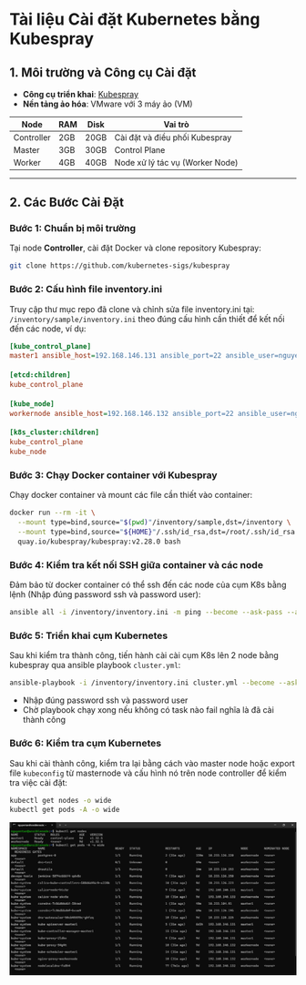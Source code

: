 # Tài liệu Cài đặt Kubernetes bằng Kubespray

## 1. Môi trường và Công cụ Cài đặt

- **Công cụ triển khai**: [Kubespray](https://github.com/kubernetes-sigs/kubespray)  
- **Nền tảng ảo hóa**: VMware với 3 máy ảo (VM)

| Node       | RAM  | Disk   | Vai trò                          |
|------------|------|--------|----------------------------------|
| Controller | 2GB  | 20GB   | Cài đặt và điều phối Kubespray   |
| Master     | 3GB  | 30GB   | Control Plane                     |
| Worker     | 4GB  | 40GB   | Node xử lý tác vụ (Worker Node)  |

---

## 2. Các Bước Cài Đặt

### Bước 1: Chuẩn bị môi trường

Tại node **Controller**, cài đặt Docker và clone repository Kubespray:

```bash
git clone https://github.com/kubernetes-sigs/kubespray
```  
### Bước 2: Cấu hình file inventory.ini
Truy cập thư mục repo đã clone và chỉnh sửa file inventory.ini tại: `/inventory/sample/inventory.ini` theo đúng cấu hình cần thiết để kết nối đến các node, ví dụ:
```ini
[kube_control_plane]
master1 ansible_host=192.168.146.131 ansible_port=22 ansible_user=nguyentan

[etcd:children]
kube_control_plane

[kube_node]
workernode ansible_host=192.168.146.132 ansible_port=22 ansible_user=nguyentan

[k8s_cluster:children]
kube_control_plane
kube_node
```

### Bước 3: Chạy Docker container với Kubespray
Chạy docker container và mount các file cần thiết vào container: 
```bash
docker run --rm -it \
  --mount type=bind,source="$(pwd)"/inventory/sample,dst=/inventory \
  --mount type=bind,source="${HOME}"/.ssh/id_rsa,dst=/root/.ssh/id_rsa \
  quay.io/kubespray/kubespray:v2.28.0 bash
```
### Bước 4: Kiểm tra kết nối SSH giữa container và các node
Đảm bảo từ docker container có thể ssh đến các node của cụm K8s bằng lệnh (Nhập đúng password ssh và password user):  
 ```bash
 ansible all -i /inventory/inventory.ini -m ping --become --ask-pass --ask-become-pass
```   
### Bước 5: Triển khai cụm Kubernetes
Sau khi kiểm tra thành công, tiến hành cài cài cụm K8s lên 2 node bằng kubespray qua ansible playbook `cluster.yml`:  
```bash 
ansible-playbook -i /inventory/inventory.ini cluster.yml --become --ask-pass --ask-become-pass
```
  - Nhập đúng password ssh và password user
  - Chờ playbook chạy xong nếu không có task nào fail nghĩa là đã cài thành công

### Bước 6: Kiểm tra cụm Kubernetes
Sau khi cài thành công, kiểm tra lại bằng cách vào master node hoặc export file `kubeconfig` từ masternode và cấu hình nó trên node controller để kiểm tra việc cài đặt:   
```bash
kubectl get nodes -o wide
kubectl get pods -A -o wide
```
![](../images/k8s-installation.png)

